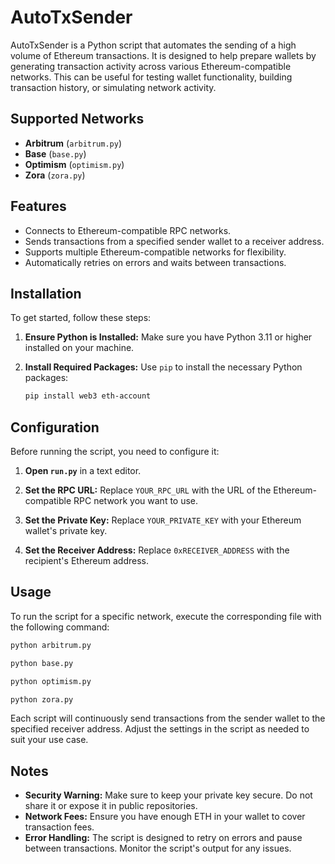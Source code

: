 # AutoTxSender

AutoTxSender is a Python script that automates the sending of a high volume of Ethereum transactions. It is designed to help prepare wallets by generating transaction activity across various Ethereum-compatible networks. This can be useful for testing wallet functionality, building transaction history, or simulating network activity.

## Supported Networks

- **Arbitrum** (`arbitrum.py`)
- **Base** (`base.py`)
- **Optimism** (`optimism.py`)
- **Zora** (`zora.py`)

## Features

- Connects to Ethereum-compatible RPC networks.
- Sends transactions from a specified sender wallet to a receiver address.
- Supports multiple Ethereum-compatible networks for flexibility.
- Automatically retries on errors and waits between transactions.

## Installation

To get started, follow these steps:

1. **Ensure Python is Installed:**
   Make sure you have Python 3.11 or higher installed on your machine.

2. **Install Required Packages:**
   Use `pip` to install the necessary Python packages:

   ```bash
   pip install web3 eth-account

## Configuration

Before running the script, you need to configure it:

1. **Open `run.py`** in a text editor.

2. **Set the RPC URL:**
   Replace `YOUR_RPC_URL` with the URL of the Ethereum-compatible RPC network you want to use.

3. **Set the Private Key:**
   Replace `YOUR_PRIVATE_KEY` with your Ethereum wallet's private key.

4. **Set the Receiver Address:**
   Replace `0xRECEIVER_ADDRESS` with the recipient's Ethereum address.

## Usage

To run the script for a specific network, execute the corresponding file with the following command:

```bash
python arbitrum.py
```

```bash
python base.py
```

```bash
python optimism.py
```

```bash
python zora.py
```
Each script will continuously send transactions from the sender wallet to the specified receiver address. Adjust the settings in the script as needed to suit your use case.


## Notes

- **Security Warning:** Make sure to keep your private key secure. Do not share it or expose it in public repositories.
- **Network Fees:** Ensure you have enough ETH in your wallet to cover transaction fees.
- **Error Handling:** The script is designed to retry on errors and pause between transactions. Monitor the script's output for any issues.

